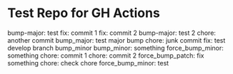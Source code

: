 # Test Repo for GH Actions

bump-major: test
fix: commit 1
fix: commit 2
bump-major: test 2
chore: another commit
bump_major: test major bump
chore: junk commit
fix: test develop branch
bump_minor
bump_minor: something
force_bump_minor: something
chore: commit 1
chore: commit 2
force_bump_patch: fix something
chore: check chore
force_bump_minor: test
